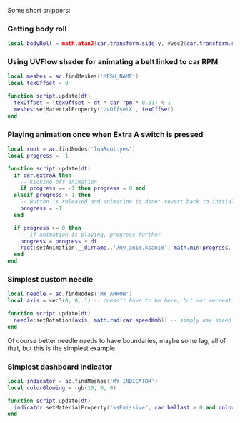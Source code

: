 Some short snippers:

### Getting body roll

```lua
local bodyRoll = math.atan2(car.transform.side.y, #vec2(car.transform.side.x, car.transform.side.z)) * 180 / math.pi
```

### Using UVFlow shader for animating a belt linked to car RPM

```lua
local meshes = ac.findMeshes('MESH_NAME')
local texOffset = 0

function script.update(dt)
  texOffset = (texOffset + dt * car.rpm * 0.01) % 1
  meshes:setMaterialProperty('uvOffsetX', texOffset)
end
```

### Playing animation once when Extra A switch is pressed

```lua
local root = ac.findNodes('luaRoot:yes') 
local progress = -1

function script.update(dt)
  if car.extraA then
    -- Kicking off animation
    if progress == -1 then progress = 0 end
  elseif progress > 1 then
    -- Button is released and animation is done: revert back to initial state
    progress = -1
  end

  if progress >= 0 then
    -- If animation is playing, progress further
    progress = progress + dt
    root:setAnimation(__dirname..'/my_anim.ksanim', math.min(progress, 1))
  end
end
```

### Simplest custom needle

```lua
local needle = ac.findNodes('MY_ARROW')
local axis = vec3(0, 0, 1) -- doesn’t have to be here, but not recreating vectors each frame can help with performance

function script.update(dt)
  needle:setRotation(axis, math.rad(car.speedKmh)) -- simply use speed in km/h as degrees and convert to radians
end
```

Of course better needle needs to have boundaries, maybe some lag, all of that, but this is the simplest example.

### Simplest dashboard indicator

```lua
local indicator = ac.findMeshes('MY_INDICATOR')
local colorGlowing = rgb(10, 0, 0)

function script.update(dt)
  indicator:setMaterialProperty('ksEmissive', car.ballast > 0 and colorGlowing or rgb.colors.transparent)
end
```
